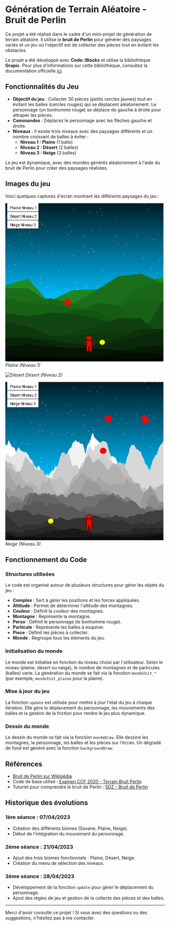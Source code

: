 # Génération de Terrain Aléatoire - Bruit de Perlin

Ce projet a été réalisé dans le cadre d'un mini-projet de génération de terrain aléatoire. Il utilise le **bruit de Perlin** pour générer des paysages variés et un jeu où l'objectif est de collecter des pièces tout en évitant les obstacles.

Le projet a été développé avec **Code::Blocks** et utilise la bibliothèque **Grapic**. Pour plus d'informations sur cette bibliothèque, consultez la documentation officielle [ici](http://alexandre.meyer.pages.univ-lyon1.fr/lifami/grapic/).

## Fonctionnalités du Jeu

- **Objectif du jeu** : Collecter 30 pièces (petits cercles jaunes) tout en évitant les balles (cercles rouges) qui se déplacent aléatoirement. Le personnage (un bonhomme rouge) se déplace de gauche à droite pour attraper les pièces.
- **Commandes** : Déplacez le personnage avec les flèches gauche et droite.
- **Niveaux** : Il existe trois niveaux avec des paysages différents et un nombre croissant de balles à éviter :
  - **Niveau 1 : Plaine** (1 balle)
  - **Niveau 2 : Désert** (2 balles)
  - **Niveau 3 : Neige** (3 balles)

Le jeu est dynamique, avec des mondes générés aléatoirement à l'aide du bruit de Perlin pour créer des paysages réalistes.

## Images du jeu

Voici quelques captures d'écran montrant les différents paysages du jeu :

![Plaine](./images/Plaine_Niveau_1.png)
*Plaine (Niveau 1)*

![Désert](./images/Désert_Niveau_2.png)
*Désert (Niveau 2)*

![Neige](./images/Neige_Niveau_3.png)
*Neige (Niveau 3)*

## Fonctionnement du Code

### Structures utilisées
Le code est organisé autour de plusieurs structures pour gérer les objets du jeu :

- **Complex** : Sert à gérer les positions et les forces appliquées.
- **Altitude** : Permet de déterminer l'altitude des montagnes.
- **Couleur** : Définit la couleur des montagnes.
- **Montagne** : Représente la montagne.
- **Perso** : Définit le personnage (le bonhomme rouge).
- **Particule** : Représente les balles à esquiver.
- **Piece** : Définit les pièces à collecter.
- **Monde** : Regroupe tous les éléments du jeu.

### Initialisation du monde
Le monde est initialisé en fonction du niveau choisi par l'utilisateur. Selon le niveau (plaine, désert ou neige), le nombre de montagnes et de particules (balles) varie. La génération du monde se fait via la fonction `mondeInit_*` (par exemple, `mondeInit_plaine` pour la plaine).

### Mise à jour du jeu
La fonction `update` est utilisée pour mettre à jour l'état du jeu à chaque itération. Elle gère le déplacement du personnage, les mouvements des balles et la gestion de la friction pour rendre le jeu plus dynamique.

### Dessin du monde
Le dessin du monde se fait via la fonction `mondeDraw`. Elle dessine les montagnes, le personnage, les balles et les pièces sur l'écran. Un dégradé de fond est généré avec la fonction `backgroundDraw`.

## Références

- [Bruit de Perlin sur Wikipédia](https://fr.wikipedia.org/wiki/Bruit_de_Perlin)
- Code de base utilisé : [Examen CCF 2020 - Terrain Bruit Perlin](https://perso.liris.cnrs.fr/alexandre.meyer/teaching/LIFAMI/examens/2020_LIFAMI_CCF_TerrainBruitPerlin.pdf)
- Tutoriel pour comprendre le bruit de Perlin : [SDZ - Bruit de Perlin](http://sdz.tdct.org/sdz/bruit-de-perlin.html)

## Historique des évolutions

### 1ère séance : 07/04/2023
- Création des différents biomes (Savane, Plaine, Neige).
- Début de l'intégration du mouvement du personnage.

### 2ème séance : 21/04/2023
- Ajout des trois biomes fonctionnels : Plaine, Désert, Neige.
- Création du menu de sélection des niveaux.

### 3ème séance : 28/04/2023
- Développement de la fonction `update` pour gérer le déplacement du personnage.
- Ajout des règles de jeu et gestion de la collecte des pièces et des balles.

---

Merci d'avoir consulté ce projet ! Si vous avez des questions ou des suggestions, n'hésitez pas à me contacter.

